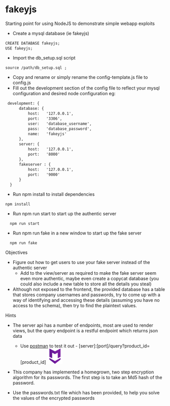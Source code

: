 # fakeyjs
Starting point for using NodeJS to demonstrate simple webapp exploits

 * Create a mysql database (ie fakeyjs)

 ```
 CREATE DATABASE fakeyjs;
 USE fakeyjs; 
 ```
 * Import the db_setup.sql script
``` 
source /path/db_setup.sql ;
```
 * Copy and rename or simply rename the config-template.js file to config.js
 * Fill out the development section of the config file to reflect your mysql configuration and desired node configuration eg:
  ```
   development: {
        database: {
            host:   '127.0.0.1',
            port:   '3306',
            user:   'database_username',
            pass:   'database_password',
            name:   'fakeyjs'
        },
        server: {
            host:   '127.0.0.1',
            port:   '8000'
        },
        fakeserver : {
            host:   '127.0.0.1',
            port:   '9000'
        }
    }
  ```
 * Run npm install to install dependencies
```
npm install
```
 * Run npm run start to start up the authentic server
```
  npm run start
```
 * Run npm run fake in a new window to start up the fake server
```
  npm run fake
```
  
Objectives

* Figure out how to get users to use your fake server instead of the authentic server
  * Add to the view/server as required to make the fake server seem even more authentic, maybe even create a copycat database (you could also include a new table to store all the details you steal)
* Although not exposed to the frontend, the provided database has a table that stores company usernames and passwords, try to come up with a way of identifying and accessing these details (assuming you have no access to the schema), then try to find the plaintext values.

Hints

* The server api has a number of endpoints, most are used to render views, but the query endpoint is a restful endpoint which returns json data
  * Use [postman](https://www.getpostman.com/ "POSTMAN") to test it out - [server]:[port]/query?product_id=[product_id]
  ![alt text](https://github.com/adam-p/markdown-here/raw/master/src/common/images/icon48.png "Simple GET request")

* This company has implemented a homegrown, two step encryption algorithm for its passwords. The first step is to take an Md5 hash of the password. 
* Use the passwords.txt file which has been provided, to help you solve the values of the encrypted passwords

